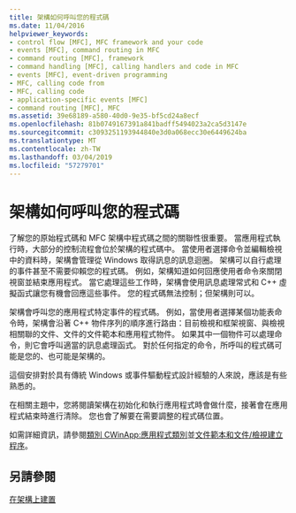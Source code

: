 ```yaml
---
title: 架構如何呼叫您的程式碼
ms.date: 11/04/2016
helpviewer_keywords:
- control flow [MFC], MFC framework and your code
- events [MFC], command routing in MFC
- command routing [MFC], framework
- command handling [MFC], calling handlers and code in MFC
- events [MFC], event-driven programming
- MFC, calling code from
- MFC, calling code
- application-specific events [MFC]
- command routing [MFC], MFC
ms.assetid: 39e68189-a580-40d0-9e35-bf5cd24a8ecf
ms.openlocfilehash: 81b0749167391a841badff5494023a2ca5d3147e
ms.sourcegitcommit: c3093251193944840e3d0a068ecc30e6449624ba
ms.translationtype: MT
ms.contentlocale: zh-TW
ms.lasthandoff: 03/04/2019
ms.locfileid: "57279701"
---
```

# <a name="how-the-framework-calls-your-code"></a>架構如何呼叫您的程式碼

了解您的原始程式碼和 MFC 架構中程式碼之間的關聯性很重要。 當應用程式執行時，大部分的控制流程會位於架構的程式碼中。 當使用者選擇命令並編輯檢視中的資料時，架構會管理從 Windows 取得訊息的訊息迴圈。 架構可以自行處理的事件甚至不需要仰賴您的程式碼。 例如，架構知道如何回應使用者命令來關閉視窗並結束應用程式。 當它處理這些工作時，架構會使用訊息處理常式和 C++ 虛擬函式讓您有機會回應這些事件。 您的程式碼無法控制；但架構則可以。

架構會呼叫您的應用程式特定事件的程式碼。 例如，當使用者選擇某個功能表命令時，架構會沿著 C++ 物件序列的順序進行路由：目前檢視和框架視窗、與檢視相關聯的文件、文件的文件範本和應用程式物件。 如果其中一個物件可以處理命令，則它會呼叫適當的訊息處理函式。 對於任何指定的命令，所呼叫的程式碼可能是您的、也可能是架構的。

這個安排對於具有傳統 Windows 或事件驅動程式設計經驗的人來說，應該是有些熟悉的。

在相關主題中，您將閱讀架構在初始化和執行應用程式時會做什麼，接著會在應用程式結束時進行清除。 您也會了解要在需要調整的程式碼位置。

如需詳細資訊，請參閱[類別 CWinApp:應用程式類別](../mfc/cwinapp-the-application-class.md)並[文件範本和文件/檢視建立程序](../mfc/document-templates-and-the-document-view-creation-process.md)。

## <a name="see-also"></a>另請參閱

[在架構上建置](../mfc/building-on-the-framework.md)
